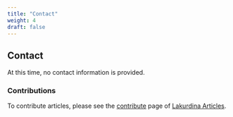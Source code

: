 ```yaml
---
title: "Contact"
weight: 4
draft: false
---
```


## Contact

At this time, no contact information is provided.  

### Contributions

To contribute articles, please see the [contribute](https://articles.lakurdina.com/contribute) page of [Lakurdina Articles](https://articles.lakurdina.com/).

